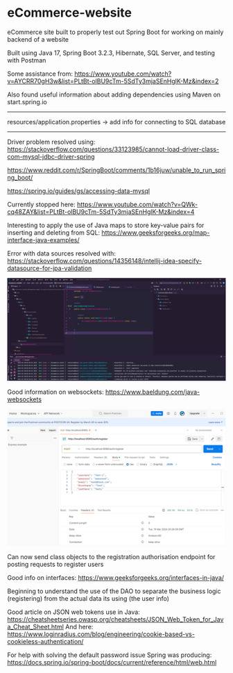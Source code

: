 # eCommerce-website
 
eCommerce site built to properly test out Spring Boot for working on mainly backend of a website

Built using Java 17, Spring Boot 3.2.3, Hibernate, SQL Server, and testing with Postman

Some assistance from: https://www.youtube.com/watch?v=AYCRR70gH3w&list=PLtBt-olBU9cTm-5SdTy3mjaSEnHglK-Mz&index=2

Also found useful information about adding dependencies using Maven on start.spring.io

*******
resources/application.properties -> add info for connecting to SQL database
*******

Driver problem resolved using: https://stackoverflow.com/questions/33123985/cannot-load-driver-class-com-mysql-jdbc-driver-spring

https://www.reddit.com/r/SpringBoot/comments/1b16juw/unable_to_run_spring_boot/

https://spring.io/guides/gs/accessing-data-mysql


Currently stopped here: https://www.youtube.com/watch?v=QWk-cq48ZAY&list=PLtBt-olBU9cTm-5SdTy3mjaSEnHglK-Mz&index=4


Interesting to apply the use of Java maps to store key-value pairs for inserting and deleting from SQL:
https://www.geeksforgeeks.org/map-interface-java-examples/


Error with data sources resolved with: https://stackoverflow.com/questions/14356148/intellij-idea-specify-datasource-for-jpa-validation

![img.png](img.png)


Good information on websockets: https://www.baeldung.com/java-websockets

![img_1.png](img_1.png)

Can now send class objects to the registration authorisation endpoint for posting requests to register users

Good info on interfaces: https://www.geeksforgeeks.org/interfaces-in-java/


Beginning to understand the use of the DAO to separate the business logic (registering) from the actual data its using (the user info)


Good article on JSON web tokens use in Java: https://cheatsheetseries.owasp.org/cheatsheets/JSON_Web_Token_for_Java_Cheat_Sheet.html
And here: https://www.loginradius.com/blog/engineering/cookie-based-vs-cookieless-authentication/

For help with solving the default password issue Spring was producing: https://docs.spring.io/spring-boot/docs/current/reference/html/web.html



